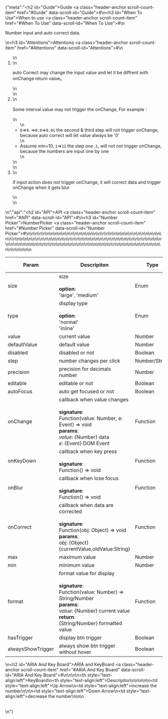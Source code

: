 {"meta":"<h2 id=\"Guide\">Guide <a class=\"header-anchor scroll-count-item\" href=\"#Guide\" data-scroll-id=\"Guide\">#</a></h2>\n<h3 id=\"When To Use\">When to use <a class=\"header-anchor scroll-count-item\" href=\"#When To Use\" data-scroll-id=\"When To Use\">#</a></h3>\n<p>Number input and auto correct data.</p>\n<h3 id=\"Attentions\">Attentions <a class=\"header-anchor scroll-count-item\" href=\"#Attentions\" data-scroll-id=\"Attentions\">#</a></h3>\n<ol>\n<li>\n<p>auto Correct may change the input value and let it be diffrent with onChange return value&#x3002;</p>\n</li>\n<li>\n<p>Some interval value may not trigger the onChange, For example&#xFF1A;</p>\n<ul>\n<li><code>0</code>=&gt;<code>0.</code>=&gt;<code>0.0</code>=&gt;<code>0.01</code>  the second &amp; third step will not trigger onChange, because auto correct will let  value  always be &apos;0&apos;</li>\n<li>Assume min=10, <code>1</code>=&gt;<code>12</code>  the step one ,<code>1</code>, will not  not trigger onChange, because the numbers are input one by one</li>\n</ul>\n</li>\n<li>\n<p>if input action does not trigger onChange, it will  correct data and trigger onChange when it gets blur</p>\n</li>\n</ol>\n","api":"<h2 id=\"API\">API <a class=\"header-anchor scroll-count-item\" href=\"#API\" data-scroll-id=\"API\">#</a></h2>\n<h3 id=\"Number Picker\">NumberPicker <a class=\"header-anchor scroll-count-item\" href=\"#Number Picker\" data-scroll-id=\"Number Picker\">#</a></h3>\n<table>\n<thead>\n<tr>\n<th>Param</th>\n<th>Descripiton</th>\n<th>Type</th>\n<th>Default Value</th>\n</tr>\n</thead>\n<tbody>\n<tr>\n<td>size</td>\n<td>size<br><br><strong>option</strong>:<br>&apos;large&apos;, &apos;medium&apos;</td>\n<td>Enum</td>\n<td>&apos;medium&apos;</td>\n</tr>\n<tr>\n<td>type</td>\n<td>display type<br><br><strong>option</strong>:<br>&apos;normal&apos;<br>&apos;inline&apos;</td>\n<td>Enum</td>\n<td>&apos;normal&apos;</td>\n</tr>\n<tr>\n<td>value</td>\n<td>current value</td>\n<td>Number</td>\n<td>-</td>\n</tr>\n<tr>\n<td>defaultValue</td>\n<td>default value</td>\n<td>Number</td>\n<td>0</td>\n</tr>\n<tr>\n<td>disabled</td>\n<td>disabled or not</td>\n<td>Boolean</td>\n<td>-</td>\n</tr>\n<tr>\n<td>step</td>\n<td>number changes per click</td>\n<td>Number/String</td>\n<td>1</td>\n</tr>\n<tr>\n<td>precision</td>\n<td>precision for decimals number</td>\n<td>Number</td>\n<td>0</td>\n</tr>\n<tr>\n<td>editable</td>\n<td>editable  or not</td>\n<td>Boolean</td>\n<td>true</td>\n</tr>\n<tr>\n<td>autoFocus</td>\n<td>auto get focused or not</td>\n<td>Boolean</td>\n<td>-</td>\n</tr>\n<tr>\n<td>onChange</td>\n<td>callback when value changes<br><br><strong>signature</strong>:<br>Function(value: Number, e: Event) =&gt; void<br><strong>params</strong>:<br><em>value</em>: {Number} data<br><em>e</em>: {Event} DOM Event</td>\n<td>Function</td>\n<td>func.noop</td>\n</tr>\n<tr>\n<td>onKeyDown</td>\n<td>callback when key press<br><br><strong>signature</strong>:<br>Function() =&gt; void</td>\n<td>Function</td>\n<td>func.noop</td>\n</tr>\n<tr>\n<td>onBlur</td>\n<td>callback when lose focus<br><br><strong>signature</strong>:<br>Function() =&gt; void</td>\n<td>Function</td>\n<td>func.noop</td>\n</tr>\n<tr>\n<td>onCorrect</td>\n<td>callback when data are corrected<br><br><strong>signature</strong>:<br>Function(obj: Object) =&gt; void<br><strong>params</strong>:<br><em>obj</em>: {Object} {currentValue,oldValue:String}</td>\n<td>Function</td>\n<td>func.noop</td>\n</tr>\n<tr>\n<td>max</td>\n<td>maximum value</td>\n<td>Number</td>\n<td>Infinity</td>\n</tr>\n<tr>\n<td>min</td>\n<td>minimum value</td>\n<td>Number</td>\n<td>-Infinity</td>\n</tr>\n<tr>\n<td>format</td>\n<td>format value for display<br><br><strong>signature</strong>:<br>Function(value: Number) =&gt; String/Number<br><strong>params</strong>:<br><em>value</em>: {Number} current value<br><strong>return</strong>:<br>{String/Number} formatted value<br></td>\n<td>Function</td>\n<td>-</td>\n</tr>\n<tr>\n<td>hasTrigger</td>\n<td>display btn trigger</td>\n<td>Boolean</td>\n<td>true</td>\n</tr>\n<tr>\n<td>alwaysShowTrigger</td>\n<td>always show btn trigger without hover</td>\n<td>Boolean</td>\n<td>false</td>\n</tr>\n</tbody>\n</table>\n<h2 id=\"ARIA And Key Board\">ARIA and KeyBoard <a class=\"header-anchor scroll-count-item\" href=\"#ARIA And Key Board\" data-scroll-id=\"ARIA And Key Board\">#</a></h2>\n<table>\n<thead>\n<tr>\n<th style=\"text-align:left\">KeyBoard</th>\n<th style=\"text-align:left\">Descripiton</th>\n</tr>\n</thead>\n<tbody>\n<tr>\n<td style=\"text-align:left\">Up Arrow</td>\n<td style=\"text-align:left\">increase the number</td>\n</tr>\n<tr>\n<td style=\"text-align:left\">Down Arrow</td>\n<td style=\"text-align:left\">decrease the number</td>\n</tr>\n</tbody>\n</table>\n"}